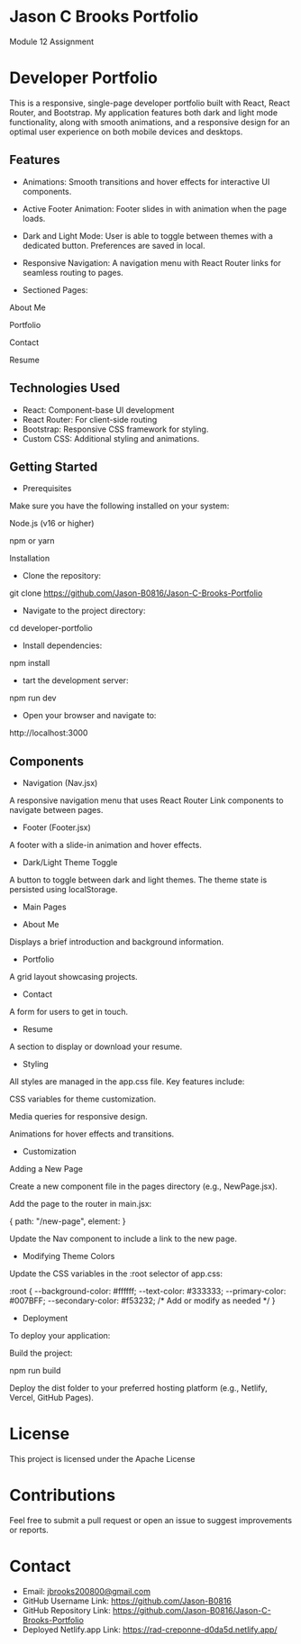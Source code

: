 # Jason C Brooks Portfolio
Module 12 Assignment

# Developer Portfolio
This is a responsive, single-page developer portfolio built with React, React Router, and Bootstrap.  My application features both dark and light mode functionality, along with smooth animations, and a responsive design for an optimal user experience on both mobile devices and desktops. 

## Features
* Animations: Smooth transitions and hover effects for interactive UI components.
* Active Footer Animation:  Footer slides in with animation when the page loads.
* Dark and Light Mode: User is able to toggle between themes with a dedicated button.  Preferences are saved in local. 
* Responsive Navigation:  A navigation menu with React Router links for seamless routing to pages. 

* Sectioned Pages:

About Me

Portfolio

Contact

Resume

## Technologies Used
* React: Component-base UI development
* React Router: For client-side routing
* Bootstrap: Responsive CSS framework for styling.
* Custom CSS: Additional styling and animations.

## Getting Started
* Prerequisites

Make sure you have the following installed on your system:

Node.js (v16 or higher)

npm or yarn

Installation

* Clone the repository:

git clone https://github.com/Jason-B0816/Jason-C-Brooks-Portfolio

* Navigate to the project directory:

cd developer-portfolio

* Install dependencies:

npm install

* tart the development server:

npm run dev

* Open your browser and navigate to:

http://localhost:3000

## Components
* Navigation (Nav.jsx)

A responsive navigation menu that uses React Router Link components to navigate between pages.

* Footer (Footer.jsx)

A footer with a slide-in animation and hover effects.

* Dark/Light Theme Toggle

A button to toggle between dark and light themes. The theme state is persisted using localStorage.

* Main Pages

* About Me

Displays a brief introduction and background information.

* Portfolio

A grid layout showcasing projects.

* Contact

A form for users to get in touch.

* Resume

A section to display or download your resume.

* Styling

All styles are managed in the app.css file. Key features include:

CSS variables for theme customization.

Media queries for responsive design.

Animations for hover effects and transitions.

* Customization

Adding a New Page

Create a new component file in the pages directory (e.g., NewPage.jsx).

Add the page to the router in main.jsx:

{
  path: "/new-page",
  element: <NewPage />
}

Update the Nav component to include a link to the new page.

* Modifying Theme Colors

Update the CSS variables in the :root selector of app.css:

:root {
  --background-color: #ffffff;
  --text-color: #333333;
  --primary-color: #007BFF;
  --secondary-color: #f53232;
  /* Add or modify as needed */
}

* Deployment

To deploy your application:

Build the project:

npm run build

Deploy the dist folder to your preferred hosting platform (e.g., Netlify, Vercel, GitHub Pages).

# License
This project is licensed under the Apache License 

# Contributions
Feel free to submit a pull request or open an issue to suggest improvements or reports. 

# Contact
* Email: jbrooks200800@gmail.com
* GitHub Username Link: https://github.com/Jason-B0816
* GitHub Repository Link: https://github.com/Jason-B0816/Jason-C-Brooks-Portfolio
* Deployed Netlify.app Link: https://rad-creponne-d0da5d.netlify.app/
